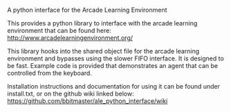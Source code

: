 A python interface for the Arcade Learning Environment

This provides a python library to interface with the arcade learning environment that can be found here:
http://www.arcadelearningenvironment.org/

This library hooks into the shared object file for the arcade learning environment and bypasses using the slower FIFO interface.
It is designed to be fast. Example code is provided that demonstrates an agent that can be controlled from the keyboard.

Installation instructions and documentation for using it can be found under install.txt, or on the github wiki linked below:
https://github.com/bbitmaster/ale_python_interface/wiki

